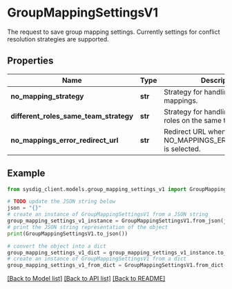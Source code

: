 # GroupMappingSettingsV1

The request to save group mapping settings. Currently settings for conflict resolution strategies are supported. 

## Properties

Name | Type | Description | Notes
------------ | ------------- | ------------- | -------------
**no_mapping_strategy** | **str** | Strategy for handling no mappings.  | 
**different_roles_same_team_strategy** | **str** | Strategy for handling different roles on the same team.  | 
**no_mappings_error_redirect_url** | **str** | Redirect URL when NO_MAPPINGS_ERROR_REDIRECT is selected.  | [optional] 

## Example

```python
from sysdig_client.models.group_mapping_settings_v1 import GroupMappingSettingsV1

# TODO update the JSON string below
json = "{}"
# create an instance of GroupMappingSettingsV1 from a JSON string
group_mapping_settings_v1_instance = GroupMappingSettingsV1.from_json(json)
# print the JSON string representation of the object
print(GroupMappingSettingsV1.to_json())

# convert the object into a dict
group_mapping_settings_v1_dict = group_mapping_settings_v1_instance.to_dict()
# create an instance of GroupMappingSettingsV1 from a dict
group_mapping_settings_v1_from_dict = GroupMappingSettingsV1.from_dict(group_mapping_settings_v1_dict)
```
[[Back to Model list]](../README.md#documentation-for-models) [[Back to API list]](../README.md#documentation-for-api-endpoints) [[Back to README]](../README.md)


